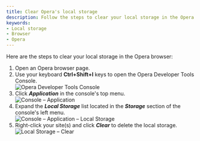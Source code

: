 ```yaml
---
title: Clear Opera's local storage
description: Follow the steps to clear your local storage in the Opera browser.
keywords:
- Local storage
- Browser
- Opera
---
```

Here are the steps to clear your local storage in the Opera browser:  

1. Open an Opera browser page.
1. Use your keyboard **Ctrl+Shift+I** keys to open the Opera Developer Tools Console.  
![Opera Developer Tools Console](https://webdevolutions.azureedge.net/docs/en/kb/KB4873.png)  
1. Click ***Application*** in the console's top menu.  
![Console – Application](https://webdevolutions.azureedge.net/docs/en/kb/KB4874.png)  
1. Expand the ***Local Storage*** list located in the ***Storage*** section of the console's left menu.  
![Console – Application – Local Storage](https://webdevolutions.azureedge.net/docs/en/kb/KB4875.png)  
1. Right-click your site(s) and click ***Clear*** to delete the local storage.  
![Local Storage – Clear](https://webdevolutions.azureedge.net/docs/en/kb/KB4876.png)  